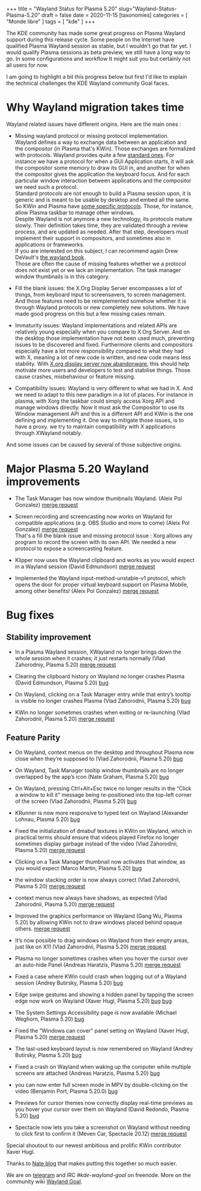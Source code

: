 +++
title = "Wayland Status for Plasma 5.20"
slug="Wayland-Status-Plasma-5.20"
draft = false
date = 2020-11-15
[taxonomies]
categories = [ "Monde libre" ]
tags = [ "kde" ]
+++

The KDE community has made some great progress on Plasma Wayland support during this release cycle.
Some people on the Internet have qualified Plasma Wayland session as stable, but I wouldn't go that far yet.
I would qualify Plasma sessions as beta preview, we still have a long way to go.
In some configurations and workflow It might suit you but certainly not all users for now.

I am going to highlight a bit this progress below but first I'd like to explain the technical challenges the KDE Wayland community Goal faces.

# Why Wayland migration takes time

Wayland related issues have different origins.
Here are the main ones :

 * Missing wayland protocol or missing protocol implementation.<br />
 Wayland defines a way to exchange data between an application and the compositor (in Plasma that's KWin). Those exchanges are formalized with protocols. Wayland provides quite a few [standard ones](https://github.com/wayland-project/wayland-protocols). For instance we have a protocol for  when a GUI Application starts, it will ask the compositor some memory to draw its GUI in, and another for when the compositor gives the application the keyboard focus.
 And for each particular window interaction between applications and the compositor we need such a protocol.<br />
 Standard protocols are not enough to build a Plasma session upon, it is generic and is meant to be usable by desktop and embed all the same.
 So KWin and Plasma have [some specific protocols](https://invent.kde.org/libraries/plasma-wayland-protocols). Those, for instance, allow Plasma taskbar to manage other windows.<br />
 Despite Wayland is not anymore a new technology, its protocols mature slowly. Their definition takes time, they are validated through a review process, and are updated as needed. After that step, developers must implement their support in compositors, and sometimes also in applications or frameworks.<br />
 If you are interested on this subject, I can recommend again Drew DeVault's [the wayland book](https://wayland-book.com/).<br />
 Those are often the cause of missing features whether we a protocol does not exist yet or we lack an implementation. The task manager window thumbnails is in this category.

 * Fill the blank issues: the X.Org Display Server encompasses a lot of things, from keyboard input to screensavers, to screen management. And those features need to be reimplemented somehow whether it is through Wayland protocols or new completely new solutions. We have made good progress on this but a few missing cases remain.

 * Immaturity issues: Wayland implementations and related APIs are relatively young especially when you compare to X.Org Server. And on the desktop those implementation have not been used much, preventing issues to be discovered and fixed. Furthermore clients and compositors especially have a lot more responsibility compared to what they had with X, meaning a lot of new code is written, and new code means less stability.
 With [X.org display server now abandonware](https://www.phoronix.com/scan.php?page=news_item&px=Ajax-On-The-X-Server), this should help motivate more users and developers to test and stabilise things.
 Those cause crashes, misbehaviour or feature missing.
 
 * Compatibility issues: Wayland is very different to what we had in X. And we need to adapt to this new paradigm in a lot of places. For instance in plasma, with Xorg the taskbar could simply access Xorg API and manage windows directly. Now it must ask the Compositor to use its Window management API and this is a different API and KWin is the one defining and implementing it. One way to mitigate those issues, is to have a proxy. we try to maintain compatibility with X applications through XWayland notably.

And some issues can be caused by several of those subjective origins.

# Major Plasma 5.20 Wayland improvements

 * The Task Manager has now window thumbnails Wayland. (Aleix Pol Gonzalez) [merge request](https://invent.kde.org/plasma/plasma-desktop/-/merge_requests/36/)

 * Screen recording and screencasting now works on Wayland for compatible applications (e.g. OBS Studio and more to come) (Aleix Pol Gonzalez)
 [merge request](https://invent.kde.org/libraries/plasma-wayland-protocols/-/merge_requests/1)
 <br /> That's a fill the blank issue and missing protocol issue : Xorg allows any program to record the screen with its own API. We needed a new protocol to expose a screencasting feature.  

 * Klipper now uses the Wayland clipboard and works as you would expect in a Wayland session (David Edmundson)
 [merge request](https://invent.kde.org/plasma/plasma-workspace/-/merge_requests/1)

 * Implemented the Wayland input-method-unstable-v1 protocol, which opens the door for proper virtual keyboard support on Plasma Mobile, among other benefits! (Aleix Pol Gonzalez)
 [merge request](https://invent.kde.org/plasma/kwin/-/merge_requests/106)

# Bug fixes

## Stability improvement

 * In a Plasma Wayland session, XWayland no longer brings down the whole session when it crashes; it just restarts normally (Vlad Zahorodniy, Plasma 5.20) [merge request](https://invent.kde.org/plasma/kwin/-/merge_requests/125)

 * Clearing the clipboard history on Wayland no longer crashes Plasma (David Edmundson, Plasma 5.20)
[bug](https://bugs.kde.org/show_bug.cgi?id=396308)

 * On Wayland, clicking on a Task Manager entry while that entry’s tooltip is visible no longer crashes Plasma (Vlad Zahorodnii, Plasma 5.20)
[bug](hhttps://bugs.kde.org/show_bug.cgi?id=425869)

 * KWin no longer sometimes crashes when exiting or re-launching (Vlad Zahorodnii, Plasma 5.20) [merge request](https://invent.kde.org/plasma/kwin/-/merge_requests/328)

## Feature Parity

 * On Wayland, context menus on the desktop and throughout Plasma now close when they’re supposed to (Vlad Zahorodnii, Plasma 5.20)
[bug](https://bugs.kde.org/show_bug.cgi?id=379635)

 * On Wayland, Task Manager tooltip window thumbnails are no longer overlapped by the app’s icon (Nate Graham, Plasma 5.20)
[bug](https://bugs.kde.org/show_bug.cgi?id=427076)

 * On Wayland, pressing Ctrl+Alt+Esc twice no longer results in the “Click a window to kill it” message being re-positioned into the top-left corner of the screen (Vlad Zahorodnii, Plasma 5.20)
[bug](https://bugs.kde.org/show_bug.cgi?id=400675)

 * KRunner is now more responsive to typed text on Wayland (Alexander Lohnau, Plasma 5.20)
[bug](https://bugs.kde.org/show_bug.cgi?id=426746)

 * Fixed the initialization of dmabuf textures in KWin on Wayland, which in practical terms should ensure that videos played Firefox no longer sometimes display garbage instead of the video (Vlad Zahorodnii, Plasma 5.20)
[merge request](https://invent.kde.org/plasma/kwin/-/merge_requests/323)

 * Clicking on a Task Manager thumbnail now activates that window, as you would expect (Marco Martin, Plasma 5.20)
[bug](https://bugs.kde.org/show_bug.cgi?id=426925)

 * the window stacking order is now always correct (Vlad Zahorodnii, Plasma 5.20)
[merge request](https://invent.kde.org/plasma/kwin/-/merge_requests/288)

 * context menus now always have shadows, as expected (Vlad Zahorodnii, Plasma 5.20)
[merge request](https://invent.kde.org/plasma/kwayland-integration/-/merge_requests/3)

* Improved the graphics performance on Wayland (Gang Wu, Plasma 5.20) by allowing KWin not to draw windows placed behind opaque others.
[merge request](https://invent.kde.org/plasma/kwin/-/merge_requests/228)

* It’s now possible to drag windows on Wayland from their empty areas, just like on X11 (Vlad Zahorodnii, Plasma 5.20)
[merge request](https://invent.kde.org/plasma/breeze/-/merge_requests/8)

* Plasma no longer sometimes crashes when you hover the cursor over an auto-hide Panel (Andreas Haratzis, Plasma 5.20)
[merge request](https://invent.kde.org/plasma/kwin/-/merge_requests/83)

* Fixed a case where KWin could crash when logging out of a Wayland session (Andrey Butirsky, Plasma 5.20)
[bug](https://bugs.kde.org/show_bug.cgi?id=420077)

* Edge swipe gestures and showing a hidden panel by tapping the screen edge now work on Wayland (Xaver Hugl, Plasma 5.20)
[bug](https://bugs.kde.org/show_bug.cgi?id=421212)
[bug](https://bugs.kde.org/show_bug.cgi?id=423842)

* The System Settings Accessibility page is now available (Michael Weghorn, Plasma 5.20)
[bug](https://bugs.kde.org/show_bug.cgi?id=414546)

* Fixed the “Windows can cover” panel setting on Wayland (Xaver Hugl, Plasma 5.20)
[merge request](https://invent.kde.org/plasma/kwayland-server/-/merge_requests/60)

* The last-used keyboard layout is now remembered on Wayland (Andrey Butirsky, Plasma 5.20)
[bug](https://bugs.kde.org/show_bug.cgi?id=412101)

* Fixed a crash on Wayland when waking up the computer while multiple screens are attached (Andreas Haratzis, Plasma 5.20)
[bug](https://bugs.kde.org/show_bug.cgi?id=422460)

* you can now enter full screen mode in MPV by double-clicking on the video (Benjamin Port, Plasma 5.20.0)
[bug](https://bugs.kde.org/show_bug.cgi?id=421232)

* Previews for cursor themes now correctly display real-time previews as you hover your cursor over them on Wayland (David Redondo, Plasma 5.20)
[bug](https://bugs.kde.org/show_bug.cgi?id=424048)

* Spectacle now lets you take a screenshot on Wayland without needing to click first to confirm it (Méven Car, Spectacle 20.12)
[merge request](https://invent.kde.org/graphics/spectacle/-/merge_requests/13)

Special shoutout to our newest ambitious and prolific KWin contributor Xaver Hugl.

Thanks to [Nate blog](https://pointieststick.com/) that makes putting this together so much easier.

We are on [telegram](https://t.me/waylandkdegoal) and IRC *#kde-wayland-goal* on freenode.
More on the community wiki [Wayland Goal](https://community.kde.org/Goals/Wayland).
